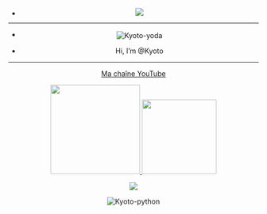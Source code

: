- <p align="center"><img src="https://cdn.discordapp.com/attachments/881493015577919500/904704351505891440/Omake_Gif_Anime_-_Darling_in_the_FranXX_-_Episode_1_-_Zero_Two_Smiles.gif.8155266675a75abaf653d67818538fdf.gif">

-----------------







- <p align="center"><img align="center" alt="Kyoto-yoda" src="https://cdn.discordapp.com/emojis/885978050976706630.gif?size=32">  
- <p align="center"> Hi, I’m @Kyoto

-----------------

<p align="center"><a href="https://www.youtube.com/channel/UC3qf9qKE0sE9U-wB0g3iv-w" rel="nofollow"> Ma chaîne YouTube  

   
   
<p align="center">
<a href="https://github.com/KyotoWeb">
  <img height="180em" <img height="180em" src="https://github-readme-stats.vercel.app/api?username=KyotoWeb&theme=midnight-purple&show_icons=true" data-canonical-src="https://github-readme-stats-eight-theta.vercel.app/api?username=KyotoWeb&amp;show_icons=true&amp;theme=react&amp;include_all_commits=true&amp;locale=fr" style="max-width: 100%;">
  <img height="150em"  <img height="180em" src="https://github-readme-stats-eight-theta.vercel.app/api/top-langs/?username=KyotoWeb=midnight-purple&sow icnons=true"data-canonical-src="https://github-readme-stats-eight-theta.vercel.app/api/top-langs/?username=KyotoWeb&amp;layout=compact&amp;langs_count=8&amp;theme=react&amp;locale=fr" style="max-width: 100%;">
</a>
</p>
<p align="center"><img src="https://profile-counter.glitch.me/Kyoto1337/count.svg">
<p align="center"><img align="center" alt="Kyoto-python" src="https://img.shields.io/badge/Python-3776AB?style=for-the-badge&logo=python&logoColor=white">

<!---
Kyoto1337/Kyoto1337 is a ✨ special ✨ repository because its `README.md` (this file) appears on your GitHub profile.
You can click the Preview link to take a look at your changes.
--->
